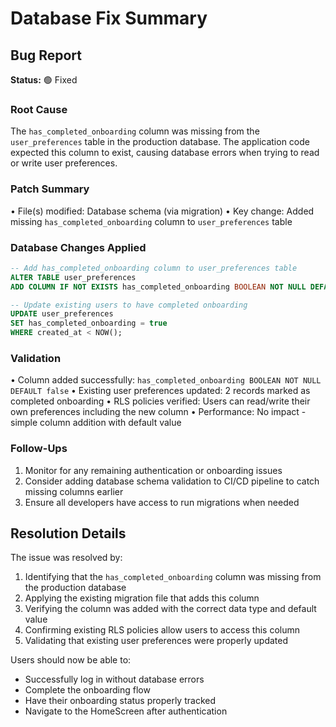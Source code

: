 # Database Fix Summary

## Bug Report
**Status:** 🟢 Fixed

### Root Cause
The `has_completed_onboarding` column was missing from the `user_preferences` table in the production database. The application code expected this column to exist, causing database errors when trying to read or write user preferences.

### Patch Summary
• File(s) modified: Database schema (via migration)
• Key change: Added missing `has_completed_onboarding` column to `user_preferences` table

### Database Changes Applied
```sql
-- Add has_completed_onboarding column to user_preferences table
ALTER TABLE user_preferences 
ADD COLUMN IF NOT EXISTS has_completed_onboarding BOOLEAN NOT NULL DEFAULT false;

-- Update existing users to have completed onboarding
UPDATE user_preferences 
SET has_completed_onboarding = true 
WHERE created_at < NOW();
```

### Validation
• Column added successfully: `has_completed_onboarding BOOLEAN NOT NULL DEFAULT false`
• Existing user preferences updated: 2 records marked as completed onboarding
• RLS policies verified: Users can read/write their own preferences including the new column
• Performance: No impact - simple column addition with default value

### Follow-Ups
1. Monitor for any remaining authentication or onboarding issues
2. Consider adding database schema validation to CI/CD pipeline to catch missing columns earlier
3. Ensure all developers have access to run migrations when needed

## Resolution Details

The issue was resolved by:
1. Identifying that the `has_completed_onboarding` column was missing from the production database
2. Applying the existing migration file that adds this column
3. Verifying the column was added with the correct data type and default value
4. Confirming existing RLS policies allow users to access this column
5. Validating that existing user preferences were properly updated

Users should now be able to:
- Successfully log in without database errors
- Complete the onboarding flow
- Have their onboarding status properly tracked
- Navigate to the HomeScreen after authentication